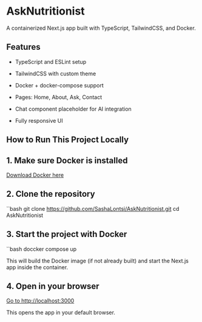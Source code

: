 # AskNutritionist

A containerized Next.js app built with TypeScript, TailwindCSS, and Docker.

## Features

- TypeScript and ESLint setup

- TailwindCSS with custom theme

- Docker + docker-compose support

- Pages: Home, About, Ask, Contact

- Chat component placeholder for AI integration

- Fully responsive UI

## **How to Run This Project Locally**

## 1. Make sure Docker is installed

 [Download Docker here](https://www.docker.com/products/docker-desktop)

## 2. Clone the repository
``bash
git clone https://github.com/SashaLontsi/AskNutritionist.git
cd AskNutritionist

## 3. Start the project with Docker
``bash
doccker compose up

This will build the Docker image (if not already built) and start the Next.js app inside the container.

## 4. Open in your browser

[Go to http://localhost:3000](http://localhost:3000)

This opens the app in your default browser.
